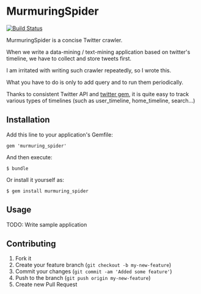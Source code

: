# MurmuringSpider

[![Build Status](https://secure.travis-ci.org/tomykaira/murmuring_spider.png)](http://travis-ci.org/tomykaira/murmuring_spider)


MurmuringSpider is a concise Twitter crawler.

When we write a data-mining / text-mining application based on twitter's timeline, we have to collect and store tweets first.

I am irritated with writing such crawler repeatedly, so I wrote this.

What you have to do is only to add query and to run them periodically.

Thanks to consistent Twitter API and [twitter gem](http://twitter.rubyforge.org/), it is quite easy to track various types of timelines (such as user_timeline, home_timeline, search...)

## Installation

Add this line to your application's Gemfile:

    gem 'murmuring_spider'

And then execute:

    $ bundle

Or install it yourself as:

    $ gem install murmuring_spider

## Usage

TODO: Write sample application

## Contributing

1. Fork it
2. Create your feature branch (`git checkout -b my-new-feature`)
3. Commit your changes (`git commit -am 'Added some feature'`)
4. Push to the branch (`git push origin my-new-feature`)
5. Create new Pull Request
